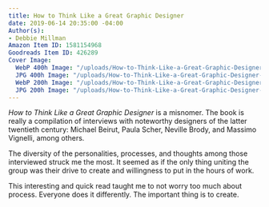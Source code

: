 ```yaml
---
title: How to Think Like a Great Graphic Designer
date: 2019-06-14 20:35:00 -04:00
Author(s):
- Debbie Millman
Amazon Item ID: 1581154968
Goodreads Item ID: 426289
Cover Image:
  WebP 400h Image: "/uploads/How-to-Think-Like-a-Great-Graphic-Designer-400h.webp"
  JPG 400h Image: "/uploads/How-to-Think-Like-a-Great-Graphic-Designer-400h.jpg"
  WebP 200h Image: "/uploads/How-to-Think-Like-a-Great-Graphic-Designer-200h.webp"
  JPG 200h Image: "/uploads/How-to-Think-Like-a-Great-Graphic-Designer-200h.jpg"
---
```


*How to Think Like a Great Graphic Designer* is a misnomer. The book is really a compilation of interviews with noteworthy designers of the latter twentieth century: Michael Beirut, Paula Scher, Neville Brody, and Massimo Vignelli, among others.

The diversity of the personalities, processes, and thoughts among those interviewed struck me the most. It seemed as if the only thing uniting the group was their drive to create and willingness to put in the hours of work.

This interesting and quick read taught me to not worry too much about process. Everyone does it differently. The important thing is to create.